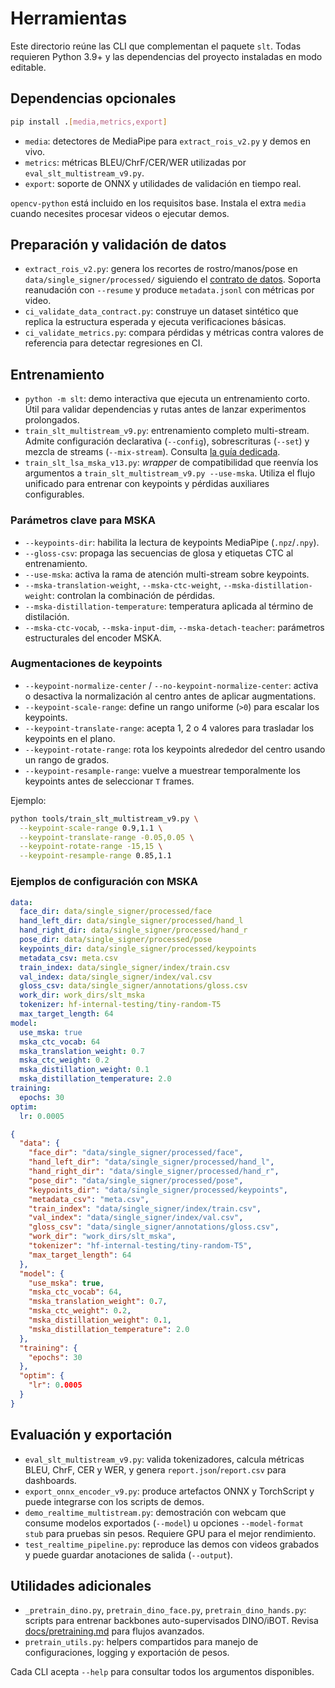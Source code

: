 # Herramientas

Este directorio reúne las CLI que complementan el paquete `slt`. Todas requieren
Python 3.9+ y las dependencias del proyecto instaladas en modo editable.

## Dependencias opcionales

```bash
pip install .[media,metrics,export]
```

- `media`: detectores de MediaPipe para `extract_rois_v2.py` y demos en vivo.
- `metrics`: métricas BLEU/ChrF/CER/WER utilizadas por `eval_slt_multistream_v9.py`.
- `export`: soporte de ONNX y utilidades de validación en tiempo real.

`opencv-python` está incluido en los requisitos base. Instala el extra `media`
cuando necesites procesar videos o ejecutar demos.

## Preparación y validación de datos

- `extract_rois_v2.py`: genera los recortes de rostro/manos/pose en
  `data/single_signer/processed/` siguiendo el [contrato de datos](../docs/data_contract.md).
  Soporta reanudación con `--resume` y produce `metadata.jsonl` con métricas por video.
- `ci_validate_data_contract.py`: construye un dataset sintético que replica la
  estructura esperada y ejecuta verificaciones básicas.
- `ci_validate_metrics.py`: compara pérdidas y métricas contra valores de
  referencia para detectar regresiones en CI.

## Entrenamiento

- `python -m slt`: demo interactiva que ejecuta un entrenamiento corto. Útil
  para validar dependencias y rutas antes de lanzar experimentos prolongados.
- `train_slt_multistream_v9.py`: entrenamiento completo multi-stream. Admite
  configuración declarativa (`--config`), sobrescrituras (`--set`) y mezcla de
  streams (`--mix-stream`). Consulta [la guía dedicada](../docs/train_slt_multistream_v9.md).
- `train_slt_lsa_mska_v13.py`: *wrapper* de compatibilidad que reenvía los
  argumentos a `train_slt_multistream_v9.py --use-mska`. Utiliza el flujo unificado
  para entrenar con keypoints y pérdidas auxiliares configurables.

### Parámetros clave para MSKA

- `--keypoints-dir`: habilita la lectura de keypoints MediaPipe (`.npz`/`.npy`).
- `--gloss-csv`: propaga las secuencias de glosa y etiquetas CTC al entrenamiento.
- `--use-mska`: activa la rama de atención multi-stream sobre keypoints.
- `--mska-translation-weight`, `--mska-ctc-weight`, `--mska-distillation-weight`:
  controlan la combinación de pérdidas.
- `--mska-distillation-temperature`: temperatura aplicada al término de
  distilación.
- `--mska-ctc-vocab`, `--mska-input-dim`, `--mska-detach-teacher`: parámetros
  estructurales del encoder MSKA.

### Augmentaciones de keypoints

- `--keypoint-normalize-center` / `--no-keypoint-normalize-center`: activa o
  desactiva la normalización al centro antes de aplicar augmentations.
- `--keypoint-scale-range`: define un rango uniforme (``>0``) para escalar los
  keypoints.
- `--keypoint-translate-range`: acepta 1, 2 o 4 valores para trasladar los
  keypoints en el plano.
- `--keypoint-rotate-range`: rota los keypoints alrededor del centro usando un
  rango de grados.
- `--keypoint-resample-range`: vuelve a muestrear temporalmente los keypoints
  antes de seleccionar `T` frames.

Ejemplo:

```bash
python tools/train_slt_multistream_v9.py \
  --keypoint-scale-range 0.9,1.1 \
  --keypoint-translate-range -0.05,0.05 \
  --keypoint-rotate-range -15,15 \
  --keypoint-resample-range 0.85,1.1
```

### Ejemplos de configuración con MSKA

```yaml
data:
  face_dir: data/single_signer/processed/face
  hand_left_dir: data/single_signer/processed/hand_l
  hand_right_dir: data/single_signer/processed/hand_r
  pose_dir: data/single_signer/processed/pose
  keypoints_dir: data/single_signer/processed/keypoints
  metadata_csv: meta.csv
  train_index: data/single_signer/index/train.csv
  val_index: data/single_signer/index/val.csv
  gloss_csv: data/single_signer/annotations/gloss.csv
  work_dir: work_dirs/slt_mska
  tokenizer: hf-internal-testing/tiny-random-T5
  max_target_length: 64
model:
  use_mska: true
  mska_ctc_vocab: 64
  mska_translation_weight: 0.7
  mska_ctc_weight: 0.2
  mska_distillation_weight: 0.1
  mska_distillation_temperature: 2.0
training:
  epochs: 30
optim:
  lr: 0.0005
```

```json
{
  "data": {
    "face_dir": "data/single_signer/processed/face",
    "hand_left_dir": "data/single_signer/processed/hand_l",
    "hand_right_dir": "data/single_signer/processed/hand_r",
    "pose_dir": "data/single_signer/processed/pose",
    "keypoints_dir": "data/single_signer/processed/keypoints",
    "metadata_csv": "meta.csv",
    "train_index": "data/single_signer/index/train.csv",
    "val_index": "data/single_signer/index/val.csv",
    "gloss_csv": "data/single_signer/annotations/gloss.csv",
    "work_dir": "work_dirs/slt_mska",
    "tokenizer": "hf-internal-testing/tiny-random-T5",
    "max_target_length": 64
  },
  "model": {
    "use_mska": true,
    "mska_ctc_vocab": 64,
    "mska_translation_weight": 0.7,
    "mska_ctc_weight": 0.2,
    "mska_distillation_weight": 0.1,
    "mska_distillation_temperature": 2.0
  },
  "training": {
    "epochs": 30
  },
  "optim": {
    "lr": 0.0005
  }
}
```

## Evaluación y exportación

- `eval_slt_multistream_v9.py`: valida tokenizadores, calcula métricas BLEU,
  ChrF, CER y WER, y genera `report.json`/`report.csv` para dashboards.
- `export_onnx_encoder_v9.py`: produce artefactos ONNX y TorchScript y puede
  integrarse con los scripts de demos.
- `demo_realtime_multistream.py`: demostración con webcam que consume modelos
  exportados (`--model`) u opciones `--model-format stub` para pruebas sin
  pesos. Requiere GPU para el mejor rendimiento.
- `test_realtime_pipeline.py`: reproduce las demos con videos grabados y puede
  guardar anotaciones de salida (`--output`).

## Utilidades adicionales

- `_pretrain_dino.py`, `pretrain_dino_face.py`, `pretrain_dino_hands.py`:
  scripts para entrenar backbones auto-supervisados DINO/iBOT. Revisa
  [docs/pretraining.md](../docs/pretraining.md) para flujos avanzados.
- `pretrain_utils.py`: helpers compartidos para manejo de configuraciones,
  logging y exportación de pesos.

Cada CLI acepta `--help` para consultar todos los argumentos disponibles.
